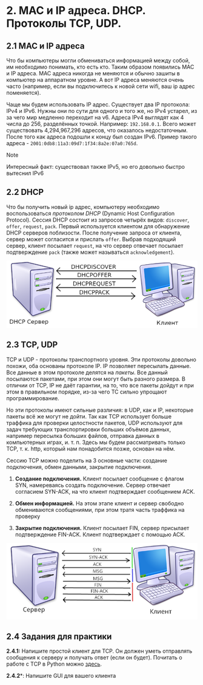 # 2. MAC и IP адреса. DHCP. Протоколы TCP, UDP.

## 2.1 MAC и IP адреса

Что бы компьютеры могли обмениваться информацией между собой, им необходимо понимать, кто есть кто. Таким образом появились MAC и IP адреса. MAC адреса никогда не меняются и обычно зашиты в компьютер на аппаратном уровне. А вот IP адреса меняются очень часто (например, если вы подключитесь к новой сети wifi, ваш ip адрес поменяется). 

Чаще мы будем использовать IP адрес. Существует два IP протокола: IPv4 и IPv6. Нужны они по сути для одного и того же, но IPv4 устарел, из за чего мир медленно переходит на v6. Адреса IPv4 выглядят как 4 числа до 256, разделённых точкой. Например: `192.168.0.1`. Всего может существовать 4,294,967,296 адресов, что оказалось недостаточным. После того как адреса подошли к концу был создан IPv6. Пример такого адреса - `2001:0db8:11a3:09d7:1f34:8a2e:07a0:765d`.  

> [!NOTE]
> Интересный факт: существовал также IPv5, но его довольно быстро вытеснил IPv6

## 2.2 DHCP 

Что бы получить новый ip адрес, компьютеру необходимо воспользоваться *протоколом DHCP* (Dynamic Host Configuration Protocol). Сессия DHCP состоит из запросов четырёх видов: `discover`, `offer`, `request`, `pack`. Первый используется клиентом для обнаружение DHCP серверов поблизости. После получение запроса от клиента, сервер может согласится и прислать `offer`. Выбрав подходящий сервер, клиент посылает `request`, на что сервер отвечает посылает подтверждение `pack` (также может называться `acknowledgement`). 

![рис. 4: взаимодействие клиента и сервера с использованием протокола DHCP](./images/2.2.1.png)

## 2.3 TCP, UDP

TCP и UDP - протоколы транспортного уровня. Эти протоколы довольно похожи, оба основаны протоколе IP. IP позволяет пересылать данные. Все данные в этом протоколе делятся на *пакеты*. Все данный посылаются пакетами, при этом они могут быть разного размера. В отличии от TCP, IP не даёт гарантии, на то, что все пакеты дойдут и при этом в правильном порядке, из-за чего TC сильно упрощают программирование.

Но эти протоколы имеют сильные различия: в UDP, как и IP, некоторые пакеты всё же могут не дойти. Так как TCP использует больше траффика для проверки целостности пакетов, UDP используют для задач требующих транспортировки больших объёмов данных, например пересылка больших файлов, отправка данных в компьютерных играх, и. т. п. Здесь мы будем рассматривать только TCP, т. к. http, который нам понадобится позже, основан на нём.

Сессию TCP можно поделить на 3 основные части: создание подключения, обмен данными, закрытие подключения.

1. **Создание подключения.** Клиент посылает сообщение с флагом SYN, намереваясь создать подключение. Сервер отвечает согласием SYN-ACK, на что клиент подтверждает сообщением ACK.

2. **Обмен информацией.** На этом этапе клиент и сервер свободно обмениваются сообщениями, при этом тратя часть траффика на проверку

3. **Закрытие подключения.** Клиент посылает FIN, сервер присылает подтверждение FIN-ACK. Клиент подтверждает с помощью ACK.

![рис. 5: сессия TCP](./images/2.3.1.png)

## 2.4 Задания для практики

**2.4.1:** Напишите простой клиент для TCP. Он должен уметь отправлять сообщения к серверу и получать ответ (если он будет). Почитать о работе с TCP в Python можно [здесь](https://habr.com/ru/articles/149077/).

**2.4.2***: Напишите GUI для вашего клиента
